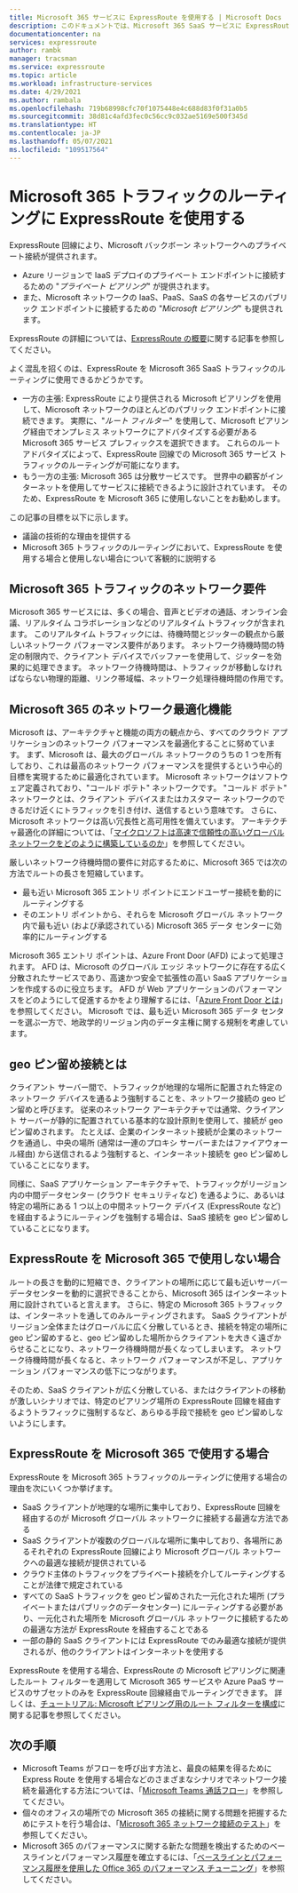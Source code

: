```yaml
---
title: Microsoft 365 サービスに ExpressRoute を使用する | Microsoft Docs
description: このドキュメントでは、Microsoft 365 SaaS サービスに ExpressRoute 回線を使用する場合について客観的に説明します。
documentationcenter: na
services: expressroute
author: rambk
manager: tracsman
ms.service: expressroute
ms.topic: article
ms.workload: infrastructure-services
ms.date: 4/29/2021
ms.author: rambala
ms.openlocfilehash: 719b68998cfc70f1075448e4c688d83f0f31a0b5
ms.sourcegitcommit: 38d81c4afd3fec0c56cc9c032ae5169e500f345d
ms.translationtype: HT
ms.contentlocale: ja-JP
ms.lasthandoff: 05/07/2021
ms.locfileid: "109517564"
---
```

# <a name="using-expressroute-for-routing-microsoft-365-traffic"></a>Microsoft 365 トラフィックのルーティングに ExpressRoute を使用する

ExpressRoute 回線により、Microsoft バックボーン ネットワークへのプライベート接続が提供されます。 
* Azure リージョンで IaaS デプロイのプライベート エンドポイントに接続するための "*プライベート ピアリング*" が提供されます。 
* また、Microsoft ネットワークの IaaS、PaaS、SaaS の各サービスのパブリック エンドポイントに接続するための "*Microsoft ピアリング*" も提供されます。 

ExpressRoute の詳細については、[ExpressRoute の概要][ExR-Intro]に関する記事を参照してください。


よく混乱を招くのは、ExpressRoute を Microsoft 365 SaaS トラフィックのルーティングに使用できるかどうかです。 

* 一方の主張: ExpressRoute により提供される Microsoft ピアリングを使用して、Microsoft ネットワークのほとんどのパブリック エンドポイントに接続できます。 実際に、"*ルート フィルター*" を使用して、Microsoft ピアリング経由でオンプレミス ネットワークにアドバタイズする必要がある Microsoft 365 サービス プレフィックスを選択できます。 これらのルート アドバタイズによって、ExpressRoute 回線での Microsoft 365 サービス トラフィックのルーティングが可能になります。 
* もう一方の主張: Microsoft 365 は分散サービスです。 世界中の顧客がインターネットを使用してサービスに接続できるように設計されています。 そのため、ExpressRoute を Microsoft 365 に使用しないことをお勧めします。

この記事の目標を以下に示します。 
* 議論の技術的な理由を提供する 
* Microsoft 365 トラフィックのルーティングにおいて、ExpressRoute を使用する場合と使用しない場合について客観的に説明する

## <a name="network-requirements-of-microsoft-365-traffic"></a>Microsoft 365 トラフィックのネットワーク要件
Microsoft 365 サービスには、多くの場合、音声とビデオの通話、オンライン会議、リアルタイム コラボレーションなどのリアルタイム トラフィックが含まれます。 このリアルタイム トラフィックには、待機時間とジッターの観点から厳しいネットワーク パフォーマンス要件があります。 ネットワーク待機時間の特定の制限内で、クライアント デバイスでバッファーを使用して、ジッターを効果的に処理できます。 ネットワーク待機時間は、トラフィックが移動しなければならない物理的距離、リンク帯域幅、ネットワーク処理待機時間の作用です。 

## <a name="network-optimization-features-of-microsoft-365"></a>Microsoft 365 のネットワーク最適化機能 

Microsoft は、アーキテクチャと機能の両方の観点から、すべてのクラウド アプリケーションのネットワーク パフォーマンスを最適化することに努めています。 まず、Microsoft は、最大のグローバル ネットワークのうちの 1 つを所有しており、これは最高のネットワーク パフォーマンスを提供するという中心的目標を実現するために最適化されています。 Microsoft ネットワークはソフトウェア定義されており、"コールド ポテト" ネットワークです。 "コールド ポテト" ネットワークとは、クライアント デバイスまたはカスタマー ネットワークのできるだけ近くにトラフィックを引き付け、送信するという意味です。 さらに、Microsoft ネットワークは高い冗長性と高可用性を備えています。 アーキテクチャ最適化の詳細については、「[マイクロソフトは高速で信頼性の高いグローバル ネットワークをどのように構築しているのか][MGN]」を参照してください。

厳しいネットワーク待機時間の要件に対応するために、Microsoft 365 では次の方法でルートの長さを短縮しています。
* 最も近い Microsoft 365 エントリ ポイントにエンドユーザー接続を動的にルーティングする 
* そのエントリ ポイントから、それらを Microsoft グローバル ネットワーク内で最も近い (および承認されている) Microsoft 365 データ センターに効率的にルーティングする

Microsoft 365 エントリ ポイントは、Azure Front Door (AFD) によって処理されます。 AFD は、Microsoft のグローバル エッジ ネットワークに存在する広く分散されたサービスであり、高速かつ安全で拡張性の高い SaaS アプリケーションを作成するのに役立ちます。 AFD が Web アプリケーションのパフォーマンスをどのようにして促進するかをより理解するには、「[Azure Front Door とは][AFD]」を参照してください。 Microsoft では、最も近い Microsoft 365 データ センターを選ぶ一方で、地政学的リージョン内のデータ主権に関する規制を考慮しています。

## <a name="what-is-geo-pinning-connections"></a>geo ピン留め接続とは

クライアント サーバー間で、トラフィックが地理的な場所に配置された特定のネットワーク デバイスを通るよう強制することを、ネットワーク接続の geo ピン留めと呼びます。 従来のネットワーク アーキテクチャでは通常、クライアント サーバーが静的に配置されている基本的な設計原則を使用して、接続が geo ピン留めされます。
たとえば、企業のインターネット接続が企業のネットワークを通過し、中央の場所 (通常は一連のプロキシ サーバーまたはファイアウォール経由) から送信されるよう強制すると、インターネット接続を geo ピン留めしていることになります。  

同様に、SaaS アプリケーション アーキテクチャで、トラフィックがリージョン内の中間データセンター (クラウド セキュリティなど) を通るように、あるいは特定の場所にある 1 つ以上の中間ネットワーク デバイス (ExpressRoute など) を経由するようにルーティングを強制する場合は、SaaS 接続を geo ピン留めしていることになります。

## <a name="when-not-to-use-expressroute-for-microsoft-365"></a>ExpressRoute を Microsoft 365 で使用しない場合

ルートの長さを動的に短縮でき、クライアントの場所に応じて最も近いサーバー データセンターを動的に選択できることから、Microsoft 365 はインターネット用に設計されていると言えます。 さらに、特定の Microsoft 365 トラフィックは、インターネットを通してのみルーティングされます。
SaaS クライアントがリージョン全体またはグローバルに広く分散しているとき、接続を特定の場所に geo ピン留めすると、geo ピン留めした場所からクライアントを大きく遠ざからせることになり、ネットワーク待機時間が長くなってしまいます。 ネットワーク待機時間が長くなると、ネットワーク パフォーマンスが不足し、アプリケーション パフォーマンスの低下につながります。

そのため、SaaS クライアントが広く分散している、またはクライアントの移動が激しいシナリオでは、特定のピアリング場所の ExpressRoute 回線を経由するようトラフィックに強制するなど、あらゆる手段で接続を geo ピン留めしないようにします。


## <a name="when-to-use-expressroute-for-microsoft-365"></a>ExpressRoute を Microsoft 365 で使用する場合

ExpressRoute を Microsoft 365 トラフィックのルーティングに使用する場合の理由を次にいくつか挙げます。
* SaaS クライアントが地理的な場所に集中しており、ExpressRoute 回線を経由するのが Microsoft グローバル ネットワークに接続する最適な方法である
* SaaS クライアントが複数のグローバルな場所に集中しており、各場所にあるそれぞれの ExpressRoute 回線により Microsoft グローバル ネットワークへの最適な接続が提供されている
* クラウド主体のトラフィックをプライベート接続を介してルーティングすることが法律で規定されている
* すべての SaaS トラフィックを geo ピン留めされた一元化された場所 (プライベートまたはパブリックのデータセンター) にルーティングする必要があり、一元化された場所を Microsoft グローバル ネットワークに接続するための最適な方法が ExpressRoute を経由することである
* 一部の静的 SaaS クライアントには ExpressRoute でのみ最適な接続が提供されるが、他のクライアントはインターネットを使用する

ExpressRoute を使用する場合、ExpressRoute の Microsoft ピアリングに関連したルート フィルターを適用して Microsoft 365 サービスや Azure PaaS サービスのサブセットのみを ExpressRoute 回線経由でルーティングできます。 詳しくは、[チュートリアル: Microsoft ピアリング用のルート フィルターを構成][ExRRF]に関する記事を参照してください。

## <a name="next-steps"></a>次の手順

* Microsoft Teams がフローを呼び出す方法と、最良の結果を得るために Express Route を使用する場合などのさまざまなシナリオでネットワーク接続を最適化する方法については、「[Microsoft Teams 通話フロー][Teams]」を参照してください。
* 個々のオフィスの場所での Microsoft 365 の接続に関する問題を把握するためにテストを行う場合は、「[Microsoft 365 ネットワーク接続のテスト][Microsoft 365-Test]」を参照してください。
* Microsoft 365 のパフォーマンスに関する新たな問題を検出するためのベースラインとパフォーマンス履歴を確立するには、「[ベースラインとパフォーマンス履歴を使用した Office 365 のパフォーマンス チューニング][Microsoft 365perf]」を参照してください。

<!--Link References-->
[ExR-Intro]: https://docs.microsoft.com/azure/expressroute/expressroute-introduction 
[CreatePeering]: https://docs.microsoft.com/azure/expressroute/expressroute-howto-routing-portal-resource-manager
[MGN]: https://azure.microsoft.com/blog/how-microsoft-builds-its-fast-and-reliable-global-network/
[AFD]: https://docs.microsoft.com/azure/frontdoor/front-door-overview
[ExRRF]: https://docs.microsoft.com/azure/expressroute/how-to-routefilter-portal
[Teams]: https://docs.microsoft.com/microsoftteams/microsoft-teams-online-call-flows
[Microsoft 365-Test]: https://connectivity.office.com/
[Microsoft 365perf]: /microsoft-365/enterprise/performance-tuning-using-baselines-and-history
